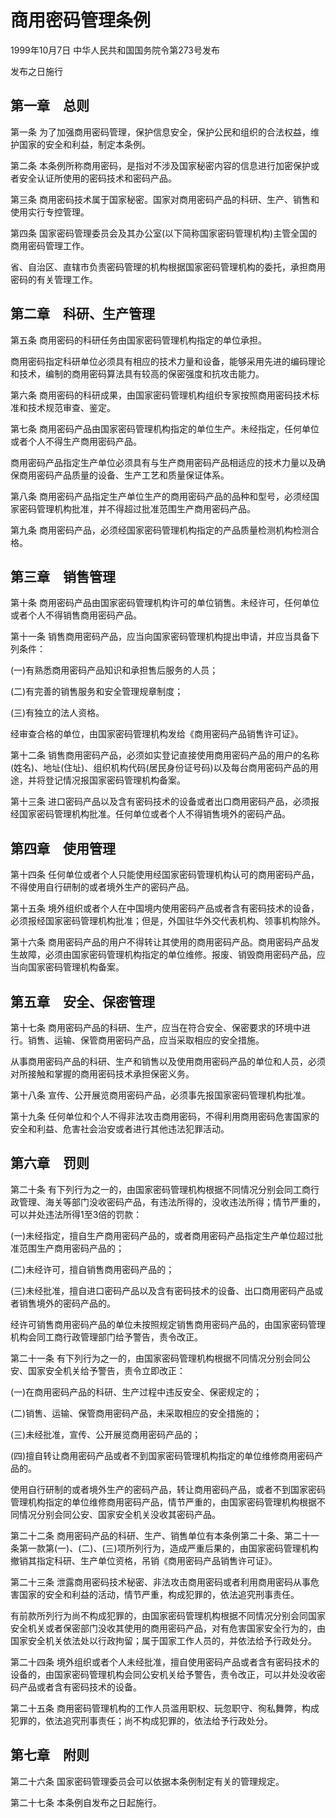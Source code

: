 # 商用密码管理条例

1999年10月7日 中华人民共和国国务院令第273号发布

发布之日施行

<!-- INFO END -->

## 第一章　总则

第一条 为了加强商用密码管理，保护信息安全，保护公民和组织的合法权益，维护国家的安全和利益，制定本条例。

第二条 本条例所称商用密码，是指对不涉及国家秘密内容的信息进行加密保护或者安全认证所使用的密码技术和密码产品。

第三条 商用密码技术属于国家秘密。国家对商用密码产品的科研、生产、销售和使用实行专控管理。

第四条 国家密码管理委员会及其办公室(以下简称国家密码管理机构)主管全国的商用密码管理工作。

省、自治区、直辖市负责密码管理的机构根据国家密码管理机构的委托，承担商用密码的有关管理工作。

## 第二章　科研、生产管理

第五条 商用密码的科研任务由国家密码管理机构指定的单位承担。

商用密码指定科研单位必须具有相应的技术力量和设备，能够采用先进的编码理论和技术，编制的商用密码算法具有较高的保密强度和抗攻击能力。

第六条 商用密码的科研成果，由国家密码管理机构组织专家按照商用密码技术标准和技术规范审查、鉴定。

第七条 商用密码产品由国家密码管理机构指定的单位生产。未经指定，任何单位或者个人不得生产商用密码产品。

商用密码产品指定生产单位必须具有与生产商用密码产品相适应的技术力量以及确保商用密码产品质量的设备、生产工艺和质量保证体系。

第八条 商用密码产品指定生产单位生产的商用密码产品的品种和型号，必须经国家密码管理机构批准，并不得超过批准范围生产商用密码产品。

第九条 商用密码产品，必须经国家密码管理机构指定的产品质量检测机构检测合格。

## 第三章　销售管理

第十条 商用密码产品由国家密码管理机构许可的单位销售。未经许可，任何单位或者个人不得销售商用密码产品。

第十一条 销售商用密码产品，应当向国家密码管理机构提出申请，并应当具备下列条件：

(一)有熟悉商用密码产品知识和承担售后服务的人员；

(二)有完善的销售服务和安全管理规章制度；

(三)有独立的法人资格。

经审查合格的单位，由国家密码管理机构发给《商用密码产品销售许可证》。

第十二条 销售商用密码产品，必须如实登记直接使用商用密码产品的用户的名称(姓名)、地址(住址)、组织机构代码(居民身份证号码)以及每台商用密码产品的用途，并将登记情况报国家密码管理机构备案。

第十三条 进口密码产品以及含有密码技术的设备或者出口商用密码产品，必须报经国家密码管理机构批准。任何单位或者个人不得销售境外的密码产品。

## 第四章　使用管理

第十四条 任何单位或者个人只能使用经国家密码管理机构认可的商用密码产品，不得使用自行研制的或者境外生产的密码产品。

第十五条 境外组织或者个人在中国境内使用密码产品或者含有密码技术的设备，必须报经国家密码管理机构批准；但是，外国驻华外交代表机构、领事机构除外。

第十六条 商用密码产品的用户不得转让其使用的商用密码产品。商用密码产品发生故障，必须由国家密码管理机构指定的单位维修。报废、销毁商用密码产品，应当向国家密码管理机构备案。

## 第五章　安全、保密管理

第十七条 商用密码产品的科研、生产，应当在符合安全、保密要求的环境中进行。销售、运输、保管商用密码产品，应当采取相应的安全措施。

从事商用密码产品的科研、生产和销售以及使用商用密码产品的单位和人员，必须对所接触和掌握的商用密码技术承担保密义务。

第十八条 宣传、公开展览商用密码产品，必须事先报国家密码管理机构批准。

第十九条 任何单位和个人不得非法攻击商用密码，不得利用商用密码危害国家的安全和利益、危害社会治安或者进行其他违法犯罪活动。

## 第六章　罚则

第二十条 有下列行为之一的，由国家密码管理机构根据不同情况分别会同工商行政管理、海关等部门没收密码产品，有违法所得的，没收违法所得；情节严重的，可以并处违法所得1至3倍的罚款：

(一)未经指定，擅自生产商用密码产品的，或者商用密码产品指定生产单位超过批准范围生产商用密码产品的；

(二)未经许可，擅自销售商用密码产品的；

(三)未经批准，擅自进口密码产品以及含有密码技术的设备、出口商用密码产品或者销售境外的密码产品的。

经许可销售商用密码产品的单位未按照规定销售商用密码产品的，由国家密码管理机构会同工商行政管理部门给予警告，责令改正。

第二十一条 有下列行为之一的，由国家密码管理机构根据不同情况分别会同公安、国家安全机关给予警告，责令立即改正：

(一)在商用密码产品的科研、生产过程中违反安全、保密规定的；

(二)销售、运输、保管商用密码产品，未采取相应的安全措施的；

(三)未经批准，宣传、公开展览商用密码产品的；

(四)擅自转让商用密码产品或者不到国家密码管理机构指定的单位维修商用密码产品的。

使用自行研制的或者境外生产的密码产品，转让商用密码产品，或者不到国家密码管理机构指定的单位维修商用密码产品，情节严重的，由国家密码管理机构根据不同情况分别会同公安、国家安全机关没收其密码产品。

第二十二条 商用密码产品的科研、生产、销售单位有本条例第二十条、第二十一条第一款第(一)、(二)、(三)项所列行为，造成严重后果的，由国家密码管理机构撤销其指定科研、生产单位资格，吊销《商用密码产品销售许可证》。

第二十三条 泄露商用密码技术秘密、非法攻击商用密码或者利用商用密码从事危害国家的安全和利益的活动，情节严重，构成犯罪的，依法追究刑事责任。

有前款所列行为尚不构成犯罪的，由国家密码管理机构根据不同情况分别会同国家安全机关或者保密部门没收其使用的商用密码产品，对有危害国家安全行为的，由国家安全机关依法处以行政拘留；属于国家工作人员的，并依法给予行政处分。

第二十四条 境外组织或者个人未经批准，擅自使用密码产品或者含有密码技术的设备的，由国家密码管理机构会同公安机关给予警告，责令改正，可以并处没收密码产品或者含有密码技术的设备。

第二十五条 商用密码管理机构的工作人员滥用职权、玩忽职守、徇私舞弊，构成犯罪的，依法追究刑事责任；尚不构成犯罪的，依法给予行政处分。

## 第七章　附则

第二十六条 国家密码管理委员会可以依据本条例制定有关的管理规定。

第二十七条 本条例自发布之日起施行。